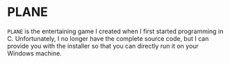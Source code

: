 #   PLANE

`PLANE` is the entertaining game I created when I first started programming in C. Unfortunately, I no longer have the complete source code, but I can provide you with the installer so that you can directly run it on your Windows machine.